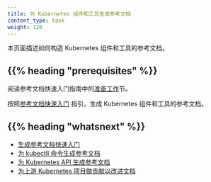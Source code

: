 ```yaml
---
title: 为 Kubernetes 组件和工具生成参考文档
content_type: task
weight: 120
---
```

<!--
title: Generating Reference Pages for Kubernetes Components and Tools
content_type: task
weight: 120
-->

<!-- overview -->

<!--
This page shows how to build the Kubernetes component and tool reference pages.
-->

本页面描述如何构造 Kubernetes 组件和工具的参考文档。

## {{% heading "prerequisites" %}}

<!--
Start with the [Prerequisites section](/docs/contribute/generate-ref-docs/quickstart/#before-you-begin)
in the Reference Documentation Quickstart guide.
-->
阅读参考文档快速入门指南中的[准备工作](/zh/docs/contribute/generate-ref-docs/quickstart/#before-you-begin)节。

<!-- steps -->

<!--
Follow the [Reference Documentation Quickstart](/docs/contribute/generate-ref-docs/quickstart/)
to generate the Kubernetes component and tool reference pages.
-->
按照[参考文档快速入门](/zh/docs/contribute/generate-ref-docs/quickstart/)
指引，生成 Kubernetes 组件和工具的参考文档。

## {{% heading "whatsnext" %}}

<!--
* [Generating Reference Documentation Quickstart](/docs/contribute/generate-ref-docs/quickstart/)
* [Generating Reference Documentation for kubectl Commands](/docs/contribute/generate-ref-docs/kubectl/)
* [Generating Reference Documentation for the Kubernetes API](/docs/contribute/generate-ref-docs/kubernetes-api/)
* [Contributing to the Upstream Kubernetes Project for Documentation](/docs/contribute/generate-ref-docs/contribute-upstream/)
-->

* [生成参考文档快速入门](/zh/docs/contribute/generate-ref-docs/quickstart/) 
* [为 kubectll 命令生成参考文档](/zh/docs/contribute/generate-ref-docs/kubectl/)
* [为 Kubernetes API 生成参考文档](/zh/docs/contribute/generate-ref-docs/kubernetes-api/)
* [为上游 Kubernetes 项目做贡献以改进文档](/zh/docs/contribute/generate-ref-docs/contribute-upstream/)

